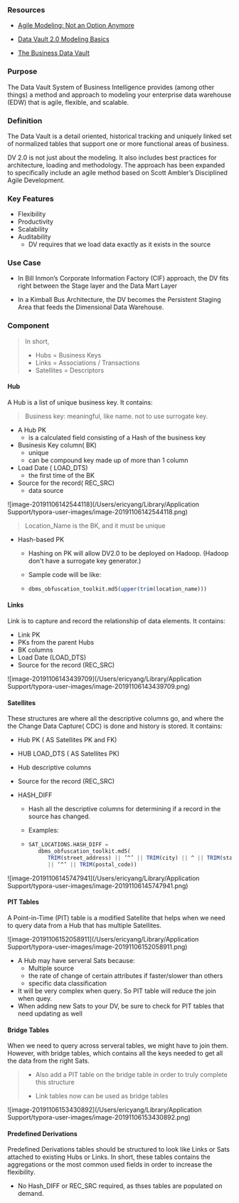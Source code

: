 ### Resources

- [Agile Modeling: Not an Option Anymore](https://www.vertabelo.com/blog/data-vault-series-agile-modeling-not-an-option-anymore/)

- [Data Vault 2.0 Modeling Basics](https://www.vertabelo.com/blog/data-vault-series-data-vault-2-0-modeling-basics/)
- [The Business Data Vault](https://www.vertabelo.com/blog/data-vault-series-the-business-data-vault/)

### Purpose

The Data Vault System of Business Intelligence provides (among other things) a method and approach to modeling your enterprise data warehouse (EDW) that is agile, flexible, and scalable.

### Definition

The Data Vault is a detail oriented, historical tracking and uniquely linked set of normalized tables that support one or more functional areas of business.

DV 2.0 is not just about the modeling. It also includes best practices for architecture, loading and methodology. The approach has been expanded to specifically include an agile method based on Scott Ambler’s Disciplined Agile Development.

### Key Features

- Flexibility
- Productivity
- Scalability
- Auditability
  - DV requires that we load data exactly as it exists in the source

### Use Case

- In Bill Inmon’s Corporate Information Factory (CIF) approach, the DV fits right between the Stage layer and the Data Mart Layer

- In a Kimball Bus Architecture, the DV becomes the Persistent Staging Area that feeds the Dimensional Data Warehouse.

### Component

> In short, 
>
> - Hubs = Business Keys
> - Links = Associations / Transactions
> - Satellites = Descriptors

#### Hub

A Hub is a list of unique business key. It contains:

> Business key: meaningful, like name. not to use surrogate key.

- A Hub PK
  - is a calculated field consisting of a Hash of the business key
- Businesis Key column( BK)
  - unique
  - can be compound key made up of more than 1 column
- Load Date ( LOAD_DTS)
  - the first time of the BK 
- Source for the record( REC_SRC)
  - data source

![image-20191106142544118](/Users/ericyang/Library/Application Support/typora-user-images/image-20191106142544118.png)

> Location_Name is the BK, and it must be unique

- Hash-based PK

  - Hashing on PK will allow DV2.0 to be deployed on Hadoop. (Hadoop don't have a surrogate key generator.)

  - Sample code will be like:

  - ```sql
    dbms_obfuscation_toolkit.md5(upper(trim(location_name)))
    ```

#### Links

Link is to capture and record the relationship of data elements. It contains:

- Link PK
- PKs from the parent Hubs
- BK columns
- Load Date (LOAD_DTS)
- Source for the record (REC_SRC)

![image-20191106143439709](/Users/ericyang/Library/Application Support/typora-user-images/image-20191106143439709.png)



#### Satellites

These structures are where all the descriptive columns go, and where the the Change Data Capture( CDC) is done and history is stored. It contains:

- Hub PK ( AS Satellites PK and FK)

- HUB LOAD_DTS ( AS Satellites PK)

- Hub descriptive columns

- Source for the record (REC_SRC)

- HASH_DIFF

  - Hash all the descriptive columns  for determining if a record in the source has changed.

  - Examples: 

  - ```sql
    SAT_LOCATIONS.HASH_DIFF =
       dbms_obfuscation_toolkit.md5(
          TRIM(street_address) || ’^’ || TRIM(city) || ^ || TRIM(state_province) 
          || ’^’ || TRIM(postal_code))
    ```

![image-20191106145747941](/Users/ericyang/Library/Application Support/typora-user-images/image-20191106145747941.png)

#### PIT Tables

A Point-in-Time (PIT) table is a modified Satellite that helps when we need to query data from a Hub that has multiple Satellites.

![image-20191106152058911](/Users/ericyang/Library/Application Support/typora-user-images/image-20191106152058911.png)

- A Hub may have serveral Sats because:
  - Multiple source
  - the rate of change of certain attributes if faster/slower than others
  - specific data classification
- It will be very complex when query. So PIT table will reduce the join when quey.
- When adding new Sats to your DV, be sure to check for PIT tables that need updating as well

#### Bridge Tables

When we need to query across serveral tables, we might have to join them. However, with bridge tables, which contains all the keys needed to get all the data from the right Sats.

> - Also add a PIT table on the bridge table in order to truly complete this structure
>
> - Link tables now can be used as bridge tables

![image-20191106153430892](/Users/ericyang/Library/Application Support/typora-user-images/image-20191106153430892.png)

#### Predefined Derivations

Predefined Derivations tables should be structured to look like Links or Sats attached to existing Hubs or Links. In short, these tables contains the aggregations or the most common used fields in order to increase the flexibility.

- No Hash_DIFF  or REC_SRC required, as thses tables are populated on demand.